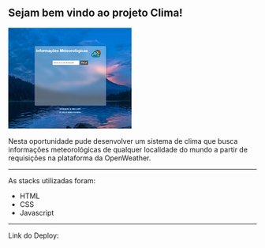 <h2>Sejam bem vindo ao projeto Clima!</h2>

<img src="images\clima.PNG" width="250px"> <br>

Nesta oportunidade pude desenvolver um sistema de clima que busca informações meteorológicas de qualquer localidade do mundo a partir de requisições na plataforma da OpenWeather.

<hr>

As stacks utilizadas foram:<br>
<ul> 
<li>HTML</li>
<li>CSS</li>
<li>Javascript</li>
</ul>

<hr>

Link do Deploy: 